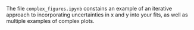 The file `complex_figures.ipynb` constains an example of an iterative approach to incorporating uncertainties in x and y into your fits, as well as multiple examples of complex plots.
